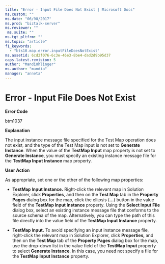 ```yaml
---
title: "Error - Input File Does Not Exist | Microsoft Docs"
ms.custom: ""
ms.date: "06/08/2017"
ms.prod: "biztalk-server"
ms.reviewer: ""
 ms.suite: ""
ms.tgt_pltfrm: ""
ms.topic: "article"
f1_keywords: 
  - "bts10.map.error.inputFileDoesNotExist"
ms.assetid: 6cd2f076-6c3e-46e3-8be4-dad2d9b95d37
caps.latest.revision: 5
author: "MandiOhlinger"
ms.author: "mandia"
manager: "anneta"
---
```

# Error - Input File Does Not Exist
**Error Code**  
  
 btm1037  
  
 **Explanation**  
  
 The input instance message file specified for the Test Map operation does not exist, and the type of the Test Map input is not set to **Generate Instance**. When the value of the **TestMap Input** map property is not set to **Generate Instance**, you must specify an existing instance message file for the **TestMap Input Instance** map property.  
  
 **User Action**  
  
 As appropriate, set one or the other of the following map properties:  
  
-   **TestMap Input Instance.** Right-click the relevant map in Solution Explorer, click **Properties**, and then on the **Test Map** tab in the **Property Pages** dialog box for the map, click the ellipsis (**...**) button in the value field of the **TestMap Input Instance** property. Using the **Select Input File** dialog box, select an existing instance message file that conforms to the source schema of the map. Alternatively, you can type the path of this file directly into the value field of the **TestMap Input Instance** property.  
  
-   **TestMap Input.** To avoid specifying an input instance message file, right-click the relevant map in Solution Explorer, click **Properties**, and then on the **Test Map** tab of the **Property Pages** dialog box for the map, use the drop-down list in the value field of the **TestMap Input** property to select **Generate Instance**. In this case, you need not specify a file for the **TestMap Input Instance** property.